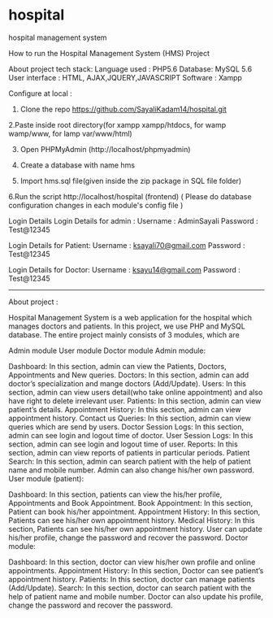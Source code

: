 # hospital
hospital management system

How to run the Hospital Management System (HMS) Project

About project tech stack: 
Language used : PHP5.6
Database: MySQL 5.6
User interface : HTML, AJAX,JQUERY,JAVASCRIPT
Software : Xampp

Configure at local : 

1. Clone the repo https://github.com/SayaliKadam14/hospital.git

2.Paste inside root directory(for xampp xampp/htdocs, for wamp wamp/www, for lamp var/www/html)

3. Open PHPMyAdmin (http://localhost/phpmyadmin)

4. Create a database with name hms

5. Import hms.sql file(given inside the zip package in SQL file folder)

6.Run the script http://localhost/hospital (frontend) ( Please do database configuration changes in each module's config file )

Login Details
Login Details for admin : 
Username : AdminSayali
Password : Test@12345

Login Details for Patient: 
Username : ksayali70@gmail.com
Password : Test@12345

Login Details for Doctor: 
Username : ksayu14@gmail.com
Password : Test@12345
_________________________________________________________________________________________________________________________________________________


About project : 

Hospital Management System is a web application for the hospital which manages doctors and patients. In this project, we use PHP and MySQL database.
The entire project mainly consists of 3 modules, which are

Admin module
User module
Doctor module
Admin module:

Dashboard: In this section, admin can view the Patients, Doctors, Appointments and New queries.
Doctors: In this section, admin can add doctor’s specialization and mange doctors (Add/Update).
Users: In this section, admin can view users detail(who take online appointment) and also have right to delete irrelevant user.
Patients: In this section, admin can view patient’s details.
Appointment History: In this section, admin can view appointment history.
Contact us Queries: In this section, admin can view queries which are send by users.
Doctor Session Logs: In this section, admin can see login and logout time of doctor.
User Session Logs: In this section, admin can see login and logout time of user.
Reports: In this section, admin can view reports of patients in particular periods.
Patient Search: In this section, admin can search patient with the help of patient name and mobile number.
Admin can also change his/her own password.
User module (patient):

Dashboard: In this section, patients can view the his/her profile, Appointments and Book Appointment.
Book Appointment: In this section, Patient can book his/her appointment.
Appointment History: In this section, Patients can see his/her own appointment history.
Medical History: In this section, Patients can see his/her own appointment history.
User can update his/her profile, change the password and recover the password.
Doctor module:

Dashboard: In this section, doctor can view his/her own profile and online appointments.
Appointment History: In this section, Doctor can see patient’s appointment history.
Patients: In this section, doctor can manage patients (Add/Update).
Search: In this section, doctor can search patient with the help of patient name and mobile number.
Doctor can also update his profile, change the password and recover the password.


